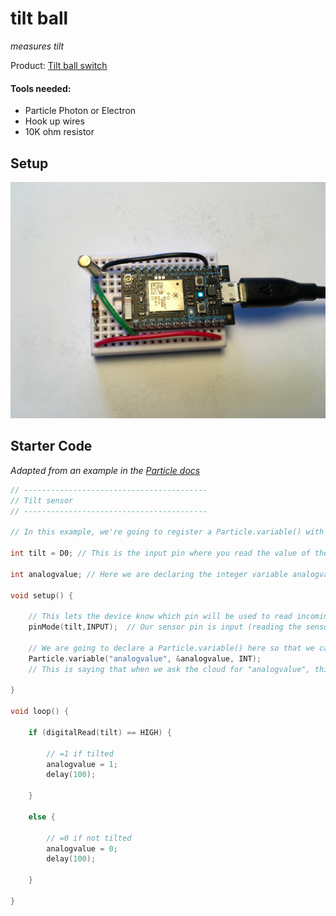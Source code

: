 # tilt ball

*measures tilt*

Product: [Tilt ball switch](https://www.adafruit.com/product/173)

#### Tools needed: 

- Particle Photon or Electron
- Hook up wires
- 10K ohm resistor

## Setup

![photo of setup](img/tilt.JPG)

## Starter Code

*Adapted from an example in the [Particle docs](https://docs.particle.io/guide/getting-started/examples/photon/#read-your-photoresistor-function-and-variable)*

``` cpp
// -----------------------------------------
// Tilt sensor
// -----------------------------------------

// In this example, we're going to register a Particle.variable() with the cloud so that we can read the status of a ball tilt sensor.

int tilt = D0; // This is the input pin where you read the value of the sensor.

int analogvalue; // Here we are declaring the integer variable analogvalue, which we will use later to store the value of the sensor.

void setup() {

    // This lets the device know which pin will be used to read incoming voltage.
    pinMode(tilt,INPUT);  // Our sensor pin is input (reading the sensor)

    // We are going to declare a Particle.variable() here so that we can access the value of the sensor from the cloud.
    Particle.variable("analogvalue", &analogvalue, INT);
    // This is saying that when we ask the cloud for "analogvalue", this will reference the variable analogvalue in this app, which is an integer variable.

}

void loop() {

    if (digitalRead(tilt) == HIGH) {

        // =1 if tilted
        analogvalue = 1;
        delay(100);
        
    }
    
    else {

        // =0 if not tilted
        analogvalue = 0;
        delay(100);
        
    }
    
}
```

